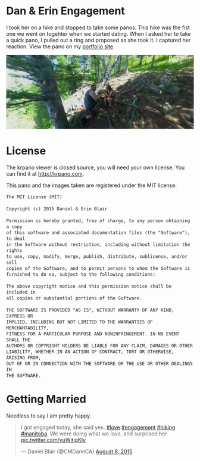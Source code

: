 # Dan & Erin Engagement

I took her on a hike and stopped to take some panos. This hike was the fist one we went on togehter when we started dating. When I asked her to take a quick pano, I pulled out a ring and proposed as she took it. I captured her reaction. View the pano on my <a href="http://dan-blair.ca/projects/engagement/">portfolio site</a>.

<a href="http://dan-blair.ca/projects/engagement/"><img src="preview.png" alt="engagement" /></a>

# License

The krpano viewer is closed source, you will need your own license. You can find it at http://krpano.com.

This pano and the images taken are registered under the MIT license.

```
The MIT License (MIT)

Copyright (c) 2015 Daniel & Erin Blair

Permission is hereby granted, free of charge, to any person obtaining a copy
of this software and associated documentation files (the "Software"), to deal
in the Software without restriction, including without limitation the rights
to use, copy, modify, merge, publish, distribute, sublicense, and/or sell
copies of the Software, and to permit persons to whom the Software is
furnished to do so, subject to the following conditions:

The above copyright notice and this permission notice shall be included in
all copies or substantial portions of the Software.

THE SOFTWARE IS PROVIDED "AS IS", WITHOUT WARRANTY OF ANY KIND, EXPRESS OR
IMPLIED, INCLUDING BUT NOT LIMITED TO THE WARRANTIES OF MERCHANTABILITY,
FITNESS FOR A PARTICULAR PURPOSE AND NONINFRINGEMENT. IN NO EVENT SHALL THE
AUTHORS OR COPYRIGHT HOLDERS BE LIABLE FOR ANY CLAIM, DAMAGES OR OTHER
LIABILITY, WHETHER IN AN ACTION OF CONTRACT, TORT OR OTHERWISE, ARISING FROM,
OUT OF OR IN CONNECTION WITH THE SOFTWARE OR THE USE OR OTHER DEALINGS IN
THE SOFTWARE.
```
# Getting Married

Needless to say I am pretty happy.

<blockquote class="twitter-tweet" lang="en"><p lang="en" dir="ltr">I got engaged today, she said yes. <a href="https://twitter.com/hashtag/love?src=hash">#love</a> <a href="https://twitter.com/hashtag/engagement?src=hash">#engagement</a> <a href="https://twitter.com/hashtag/hiking?src=hash">#hiking</a> <a href="https://twitter.com/hashtag/manitoba?src=hash">#manitoba</a>. We were doing what we love, and surprised her <a href="http://t.co/vuWitigKIy">pic.twitter.com/vuWitigKIy</a></p>&mdash; Daniel Blair (@CMDannCA) <a href="https://twitter.com/CMDannCA/status/630122813316329476">August 8, 2015</a></blockquote>
<script async src="//platform.twitter.com/widgets.js" charset="utf-8"></script>
